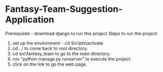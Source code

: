 # Fantasy-Team-Suggestion-Application
Prerequisite - download django to run this project
Steps to run the project:
1. set up the enviornment - cd Scripts\activate
2. cd ../ to come back to root directory.
3. cd src\fantasy_team to go to the main directory.
4. run "python manage.py runserver" to execute the project.
5. click on the link to go the web page.
